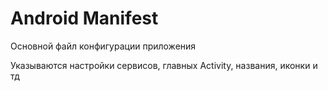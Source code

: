 # Android Manifest

Основной файл конфигурации приложения

Указываются настройки сервисов, главных Activity, названия, иконки и тд